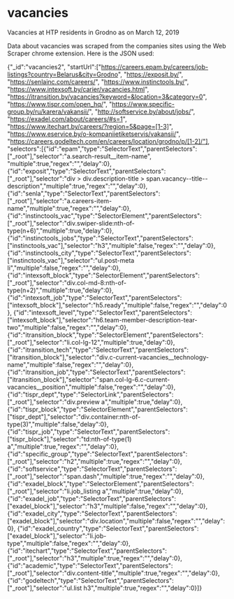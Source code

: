 # vacancies
Vacancies at HTP residents in Grodno as on March 12, 2019


Data about vacancies was scraped from the companies sites using the Web Scraper chrome extension. Here is the JSON used:

{"_id":"vacancies2",
"startUrl":["https://careers.epam.by/careers/job-listings?country=Belarus&city=Grodno",
"https://exposit.by/",
"https://senlainc.com/careers/",
"https://www.instinctools.by/",
"https://www.intexsoft.by/carier/vacancies.html",
"https://itransition.by/vacancies?keyword=&location=3&category=0",
"https://www.tispr.com/open_hq/",
"https://www.specific-group.by/ru/karera/vakansii/",
"http://softservice.by/about/jobs/",
"https://exadel.com/about/careers/#s=1",
"https://www.itechart.by/careers/?region=5&page=[1-3]",
"https://www.eservice.by/o-kompaniietiketservis/vakansii/",
"https://careers.godeltech.com/en/careers/location/grodno/p/[1-2]/"],
"selectors":[{"id":"epam","type":"SelectorText","parentSelectors":["_root"],"selector":"a.search-result__item-name",
"multiple":true,"regex":"","delay":0},
{"id":"exposit","type":"SelectorText","parentSelectors":["_root"],"selector":"div > div.description-title > span.vacancy--title--description","multiple":true,"regex":"","delay":0},
{"id":"senla","type":"SelectorText","parentSelectors":["_root"],"selector":"a.careers-item-name","multiple":true,"regex":"","delay":0},
{"id":"instinctools_vac","type":"SelectorElement","parentSelectors":["_root"],"selector":"div.swiper-slide:nth-of-type(n+6)","multiple":true,"delay":0},
{"id":"instinctools_jobs","type":"SelectorText","parentSelectors":["instinctools_vac"],"selector":"h3","multiple":false,"regex":"","delay":0},
{"id":"instinctools_city","type":"SelectorText","parentSelectors":["instinctools_vac"],"selector":"ul.post-meta li","multiple":false,"regex":"","delay":0},
{"id":"intexsoft_block","type":"SelectorElement","parentSelectors":["_root"],"selector":"div.col-md-8:nth-of-type(n+2)","multiple":true,"delay":0},
{"id":"intexsoft_job","type":"SelectorText","parentSelectors":["intexsoft_block"],"selector":"h5.ready","multiple":false,"regex":"","delay":0},
{"id":"intexsoft_level","type":"SelectorText","parentSelectors":["intexsoft_block"],"selector":"h6.team-member-description-tear-two","multiple":false,"regex":"","delay":0},
{"id":"itransition_block","type":"SelectorElement","parentSelectors":["_root"],"selector":"li.col-lg-12","multiple":true,"delay":0},
{"id":"itransition_tech","type":"SelectorText","parentSelectors":["itransition_block"],"selector":"div.c-current-vacancies__technology-name","multiple":false,"regex":"","delay":0},
{"id":"itransition_job","type":"SelectorText","parentSelectors":["itransition_block"],"selector":"span.col-lg-6.c-current-vacancies__position","multiple":false,"regex":"","delay":0},
{"id":"tispr_dept","type":"SelectorLink","parentSelectors":["_root"],"selector":"div.preview a","multiple":true,"delay":0},
{"id":"tispr_block","type":"SelectorElement","parentSelectors":["tispr_dept"],"selector":"div.container:nth-of-type(3)","multiple":false,"delay":0},
{"id":"tispr_job","type":"SelectorText","parentSelectors":["tispr_block"],"selector":"td:nth-of-type(1) a","multiple":true,"regex":"","delay":0},
{"id":"specific_group","type":"SelectorText","parentSelectors":["_root"],"selector":"h2","multiple":true,"regex":"","delay":0},
{"id":"softservice","type":"SelectorText","parentSelectors":["_root"],"selector":"span.dash","multiple":true,"regex":"","delay":0},
{"id":"exadel_block","type":"SelectorElement","parentSelectors":["_root"],"selector":"li.job_listing a","multiple":true,"delay":0},
{"id":"exadel_job","type":"SelectorText","parentSelectors":["exadel_block"],"selector":"h3","multiple":false,"regex":"","delay":0},
{"id":"exadel_city","type":"SelectorText","parentSelectors":["exadel_block"],"selector":"div.location","multiple":false,"regex":"","delay":0},
{"id":"exadel_country","type":"SelectorText","parentSelectors":["exadel_block"],"selector":"li.job-type","multiple":false,"regex":"","delay":0},
{"id":"itechart","type":"SelectorText","parentSelectors":["_root"],"selector":"h3","multiple":true,"regex":"","delay":0},
{"id":"academic","type":"SelectorText","parentSelectors":["_root"],"selector":"div.content-title","multiple":true,"regex":"","delay":0},
{"id":"godeltech","type":"SelectorText","parentSelectors":["_root"],"selector":"ul.list h3","multiple":true,"regex":"","delay":0}]}
